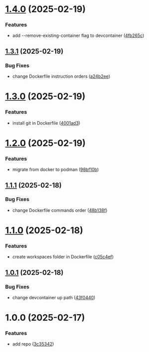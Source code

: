 # [1.4.0](https://github.com/ckoliber/envcontainer/compare/1.3.1...1.4.0) (2025-02-19)


### Features

* add --remove-existing-container flag to devcontainer ([4fb265c](https://github.com/ckoliber/envcontainer/commit/4fb265c99def5407c9e31e16f1291bca7f96790a))

## [1.3.1](https://github.com/ckoliber/envcontainer/compare/1.3.0...1.3.1) (2025-02-19)


### Bug Fixes

* change Dockerfile instruction orders ([a24b2ee](https://github.com/ckoliber/envcontainer/commit/a24b2ee96850d871e1a4230be61ae85af5baf864))

# [1.3.0](https://github.com/ckoliber/envcontainer/compare/1.2.0...1.3.0) (2025-02-19)


### Features

* install git in Dockerfile ([4001ad3](https://github.com/ckoliber/envcontainer/commit/4001ad319f92d35cf06937f0edfc812c19cbbdb3))

# [1.2.0](https://github.com/ckoliber/envcontainer/compare/1.1.1...1.2.0) (2025-02-19)


### Features

* migrate from docker to podman ([98bf10b](https://github.com/ckoliber/envcontainer/commit/98bf10b9535a4a016a39d650a3137fc555c3a3bf))

## [1.1.1](https://github.com/ckoliber/envcontainer/compare/1.1.0...1.1.1) (2025-02-18)


### Bug Fixes

* change Dockerfile commands order ([48b138f](https://github.com/ckoliber/envcontainer/commit/48b138fd090ca738beff3b17e1b6de7efae6ea80))

# [1.1.0](https://github.com/ckoliber/envcontainer/compare/1.0.1...1.1.0) (2025-02-18)


### Features

* create workspaces folder in Dockerfile ([c05c4ef](https://github.com/ckoliber/envcontainer/commit/c05c4ef69d349f6b9d74928a612897f4a94a9f7c))

## [1.0.1](https://github.com/ckoliber/envcontainer/compare/1.0.0...1.0.1) (2025-02-18)


### Bug Fixes

* change devcontainer up path ([43f0440](https://github.com/ckoliber/envcontainer/commit/43f0440d424682a025843c6c08d538fb232f7778))

# 1.0.0 (2025-02-17)


### Features

* add repo ([3c35342](https://github.com/ckoliber/envcontainer/commit/3c353422c86c7d3d749d604d335cc692afd88b02))
